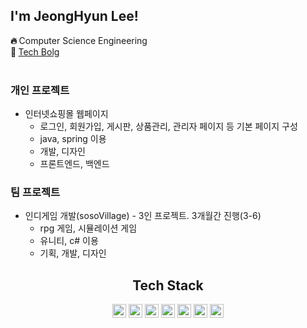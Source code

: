 
  
## I'm JeongHyun Lee!

  <b>🔥 </b> Computer Science Engineering <br>
  <b>💭 </b> <a href="https://blog.naver.com/roskrlss"> Tech Bolg </a><br><br>
  
### 개인 프로젝트
- 인터넷쇼핑몰 웹페이지
  - 로그인, 회원가입, 게시판, 상품관리, 관리자 페이지 등 기본 페이지 구성
  - java, spring 이용
  - 개발, 디자인
  - 프론트엔드, 백엔드

### 팀 프로젝트
- 인디게임 개발(sosoVillage) - 3인 프로젝트. 3개월간 진행(3-6)
  - rpg 게임, 시뮬레이션 게임
  - 유니티, c# 이용
  - 기획, 개발, 디자인
    
<div align="center">
  
## Tech Stack
  <img src="https://img.shields.io/badge/Python-3776AB?style=flat-square&logo=Python&logoColor=white" height="22px"/>
  <img src="https://img.shields.io/badge/C++-00599C?style=flat-square&logo=C%2B%2B&logoColor=white" height="22px"/>
  <img src="https://img.shields.io/badge/JAVA-007396?style=flat-square&logo=JAVA&logoColor=white" height="22px"/>
  <img src="https://img.shields.io/badge/MySQL-4479A1?style=flat-square&logo=MySQL&logoColor=white" height="22px"/></a> 
  <img src="https://img.shields.io/badge/C%20Sharp-239120?style=flat-square&logo=CSharp&logoColor=white" height="22px"/>
  <img src="https://img.shields.io/badge/Unity-000000?style=flat-square&logo=Unity&logoColor=white" height="22px"/>
 <img src="https://img.shields.io/badge/nodeJs-339933?style=flat-square&logo=Unity&logoColor=white" height="22px"/> 
  
